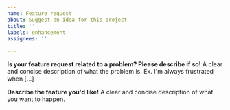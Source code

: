 ```yaml
---
name: Feature request
about: Suggest an idea for this project
title: ''
labels: enhancement
assignees: ''

---
```


**Is your feature request related to a problem? Please describe if so!**
A clear and concise description of what the problem is. Ex. I'm always frustrated when [...]

**Describe the feature you'd like!**
A clear and concise description of what you want to happen.
